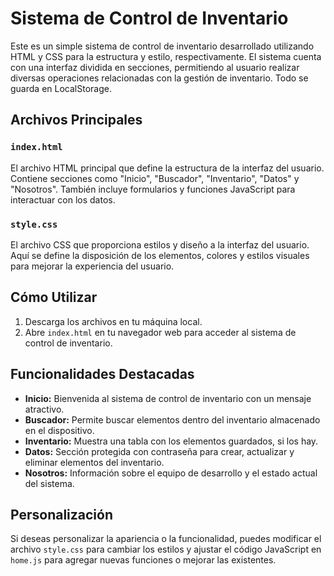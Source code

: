 # Sistema de Control de Inventario

Este es un simple sistema de control de inventario desarrollado utilizando HTML y CSS para la estructura y estilo, respectivamente. El sistema cuenta con una interfaz dividida en secciones, permitiendo al usuario realizar diversas operaciones relacionadas con la gestión de inventario.
Todo se guarda en LocalStorage.

## Archivos Principales

### `index.html`

El archivo HTML principal que define la estructura de la interfaz del usuario. Contiene secciones como "Inicio", "Buscador", "Inventario", "Datos" y "Nosotros". También incluye formularios y funciones JavaScript para interactuar con los datos.

### `style.css`

El archivo CSS que proporciona estilos y diseño a la interfaz del usuario. Aquí se define la disposición de los elementos, colores y estilos visuales para mejorar la experiencia del usuario.

## Cómo Utilizar

1. Descarga los archivos en tu máquina local.
2. Abre `index.html` en tu navegador web para acceder al sistema de control de inventario.

## Funcionalidades Destacadas

- **Inicio:** Bienvenida al sistema de control de inventario con un mensaje atractivo.
- **Buscador:** Permite buscar elementos dentro del inventario almacenado en el dispositivo.
- **Inventario:** Muestra una tabla con los elementos guardados, si los hay.
- **Datos:** Sección protegida con contraseña para crear, actualizar y eliminar elementos del inventario.
- **Nosotros:** Información sobre el equipo de desarrollo y el estado actual del sistema.

## Personalización

Si deseas personalizar la apariencia o la funcionalidad, puedes modificar el archivo `style.css` para cambiar los estilos y ajustar el código JavaScript en `home.js` para agregar nuevas funciones o mejorar las existentes.